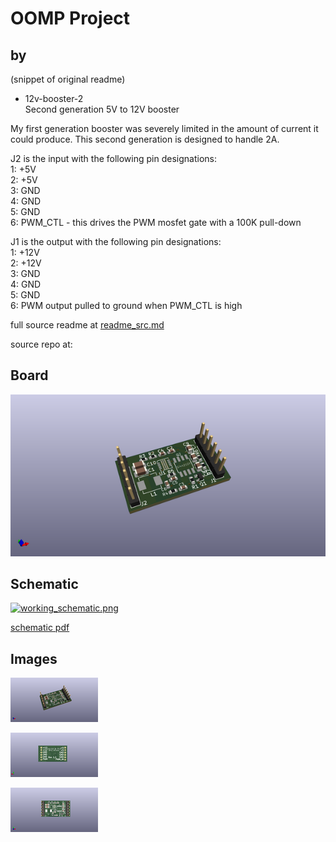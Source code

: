 # OOMP Project  
##   by   
  
(snippet of original readme)  
  
- 12v-booster-2  
Second generation 5V to 12V booster  
  
My first generation booster was severely limited in the amount of current it could produce. This second generation is designed to handle 2A.  
  
J2 is the input with the following pin designations:  
1: +5V  
2: +5V  
3: GND  
4: GND  
5: GND  
6: PWM_CTL - this drives the PWM mosfet gate with a 100K pull-down  
  
J1 is the output with the following pin designations:  
1: +12V  
2: +12V  
3: GND  
4: GND  
5: GND  
6: PWM output pulled to ground when PWM_CTL is high  
  
  full source readme at [readme_src.md](readme_src.md)  
  
source repo at: []()  
## Board  
  
[![working_3d.png](working_3d_600.png)](working_3d.png)  
## Schematic  
  
[![working_schematic.png](working_schematic_600.png)](working_schematic.png)  
  
[schematic pdf](working_schematic.pdf)  
## Images  
  
[![working_3d.png](working_3d_140.png)](working_3d.png)  
  
[![working_3d_back.png](working_3d_back_140.png)](working_3d_back.png)  
  
[![working_3d_front.png](working_3d_front_140.png)](working_3d_front.png)  
